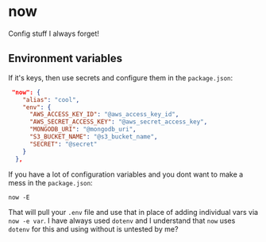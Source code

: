 # now 

Config stuff I always forget!

## Environment variables

If it's keys, then use secrets and configure them in the `package.json`:

```json
 "now": {
    "alias": "cool",
    "env": {
      "AWS_ACCESS_KEY_ID": "@aws_access_key_id",
      "AWS_SECRET_ACCESS_KEY": "@aws_secret_access_key",
      "MONGODB_URI": "@mongodb_uri",
      "S3_BUCKET_NAME": "@s3_bucket_name",
      "SECRET": "@secret"
    }
  },
```

If you have a lot of configuration variables and you dont want to make a mess in the `package.json`:

```shell
now -E
```

That will pull your `.env` file and use that in place of adding individual vars via `now -e var`. I have always used `dotenv` and I understand that `now` uses `dotenv` for this and using without is untested by me?


